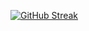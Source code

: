 [![GitHub Streak](https://streak-stats.demolab.com/?user=ellyannadu&theme=modern-lilac2)](https://git.io/streak-stats)
